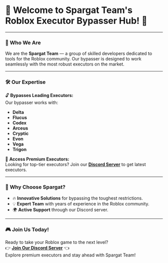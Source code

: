 # **👾 Welcome to Spargat Team's Roblox Executor Bypasser Hub! 👾**

---

### 🚀 **Who We Are**
We are the **Spargat Team** — a group of skilled developers dedicated to tools for the Roblox community. Our bypasser is designed to work seamlessly with the most robust executors on the market.

---

### 🛠️ **Our Expertise**
🔓 **Bypasses Leading Executors:**  
Our bypasser works with:  
- **Delta**  
- **Flucus**  
- **Codex**  
- **Arceus**  
- **Cryptic**  
- **Evon**  
- **Vega**  
- **Trigon**  

💾 **Access Premium Executors:**  
Looking for top-tier executors? Join our [**Discord Server**](#) to get latest executors.

---

### 🌟 **Why Choose Spargat?**
- 🔥 **Innovative Solutions** for bypassing the toughest restrictions.  
- 💡 **Expert Team** with years of experience in the Roblox community.  
- 🌍 **Active Support** through our Discord server.  

---

### 🎮 **Join Us Today!**
Ready to take your Roblox game to the next level?  
👉 **[Join Our Discord Server](#)** 👈  
Explore premium executors and stay ahead with Spargat Team!
